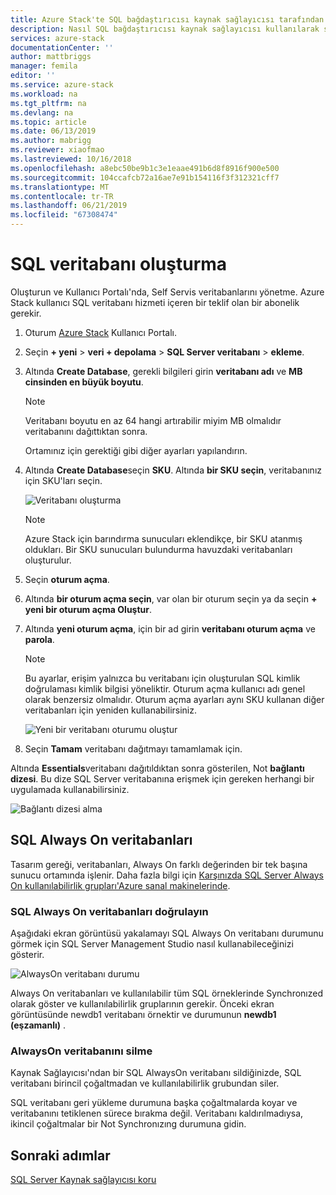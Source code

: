 ```yaml
---
title: Azure Stack'te SQL bağdaştırıcısı kaynak sağlayıcısı tarafından sağlanan veritabanları kullanılarak | Microsoft Docs
description: Nasıl SQL bağdaştırıcısı kaynak sağlayıcısı kullanılarak sağlanan SQL veritabanlarını oluşturma ve yönetme
services: azure-stack
documentationCenter: ''
author: mattbriggs
manager: femila
editor: ''
ms.service: azure-stack
ms.workload: na
ms.tgt_pltfrm: na
ms.devlang: na
ms.topic: article
ms.date: 06/13/2019
ms.author: mabrigg
ms.reviewer: xiaofmao
ms.lastreviewed: 10/16/2018
ms.openlocfilehash: a8ebc50be9b1c3e1eaae491b6d8f8916f900e500
ms.sourcegitcommit: 104ccafcb72a16ae7e91b154116f3f312321cff7
ms.translationtype: MT
ms.contentlocale: tr-TR
ms.lasthandoff: 06/21/2019
ms.locfileid: "67308474"
---
```

# <a name="create-sql-databases"></a>SQL veritabanı oluşturma

Oluşturun ve Kullanıcı Portalı'nda, Self Servis veritabanlarını yönetme. Azure Stack kullanıcı SQL veritabanı hizmeti içeren bir teklif olan bir abonelik gerekir.

1. Oturum [Azure Stack](azure-stack-overview.md) Kullanıcı Portalı.

2. Seçin **+ yeni** &gt; **veri + depolama** &gt; **SQL Server veritabanı** &gt; **ekleme**.

3. Altında **Create Database**, gerekli bilgileri girin **veritabanı adı** ve **MB cinsinden en büyük boyutu**.

   >[!NOTE]
   >Veritabanı boyutu en az 64 hangi artırabilir miyim MB olmalıdır veritabanını dağıttıktan sonra.

   Ortamınız için gerektiği gibi diğer ayarları yapılandırın.

4. Altında **Create Database**seçin **SKU**. Altında **bir SKU seçin**, veritabanınız için SKU'ları seçin.

   ![Veritabanı oluşturma](./media/azure-stack-sql-rp-deploy/newsqldb.png)

   >[!NOTE]
   >Azure Stack için barındırma sunucuları eklendikçe, bir SKU atanmış oldukları. Bir SKU sunucuları bulundurma havuzdaki veritabanları oluşturulur.

5. Seçin **oturum açma**.
6. Altında **bir oturum açma seçin**, var olan bir oturum seçin ya da seçin **+ yeni bir oturum açma Oluştur**.
7. Altında **yeni oturum açma**, için bir ad girin **veritabanı oturum açma** ve **parola**.

   >[!NOTE]
   >Bu ayarlar, erişim yalnızca bu veritabanı için oluşturulan SQL kimlik doğrulaması kimlik bilgisi yöneliktir. Oturum açma kullanıcı adı genel olarak benzersiz olmalıdır. Oturum açma ayarları aynı SKU kullanan diğer veritabanları için yeniden kullanabilirsiniz.

   ![Yeni bir veritabanı oturumu oluştur](./media/azure-stack-sql-rp-deploy/create-new-login.png)

8. Seçin **Tamam** veritabanı dağıtmayı tamamlamak için.

Altında **Essentials**veritabanı dağıtıldıktan sonra gösterilen, Not **bağlantı dizesi**. Bu dize SQL Server veritabanına erişmek için gereken herhangi bir uygulamada kullanabilirsiniz.

![Bağlantı dizesi alma](./media/azure-stack-sql-rp-deploy/sql-db-settings.png)

## <a name="sql-always-on-databases"></a>SQL Always On veritabanları

Tasarım gereği, veritabanları, Always On farklı değerinden bir tek başına sunucu ortamında işlenir. Daha fazla bilgi için [Karşınızda SQL Server Always On kullanılabilirlik grupları'Azure sanal makinelerinde](https://docs.microsoft.com/azure/virtual-machines/windows/sql/virtual-machines-windows-portal-sql-availability-group-overview).

### <a name="verify-sql-always-on-databases"></a>SQL Always On veritabanları doğrulayın

Aşağıdaki ekran görüntüsü yakalamayı SQL Always On veritabanı durumunu görmek için SQL Server Management Studio nasıl kullanabileceğinizi gösterir.

![AlwaysOn veritabanı durumu](./media/azure-stack-sql-rp-deploy/verifyalwayson.png)

Always On veritabanları ve kullanılabilir tüm SQL örneklerinde Synchronızed olarak göster ve kullanılabilirlik gruplarının gerekir. Önceki ekran görüntüsünde newdb1 veritabanı örnektir ve durumunun **newdb1 (eşzamanlı)** .

### <a name="delete-an-alwayson-database"></a>AlwaysOn veritabanını silme

Kaynak Sağlayıcısı'ndan bir SQL AlwaysOn veritabanı sildiğinizde, SQL veritabanı birincil çoğaltmadan ve kullanılabilirlik grubundan siler.

SQL veritabanı geri yükleme durumuna başka çoğaltmalarda koyar ve veritabanını tetiklenen sürece bırakma değil. Veritabanı kaldırılmadıysa, ikincil çoğaltmalar bir Not Synchronızıng durumuna gidin.

## <a name="next-steps"></a>Sonraki adımlar

[SQL Server Kaynak sağlayıcısı koru](azure-stack-sql-resource-provider-maintain.md)
